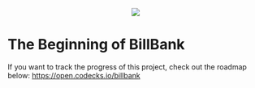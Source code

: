 <p align="center">
    <a href="https://wakatime.com/@92eac300-9535-4747-a2e0-0cfb5d345c51/projects/ldwuvnvwhm"><img src="https://wakatime.com/badge/user/92eac300-9535-4747-a2e0-0cfb5d345c51/project/e80c5233-4705-404b-945d-440060e48d62.svg"></a>
</p>

# The Beginning of BillBank

If you want to track the progress of this project, check out the roadmap below:
https://open.codecks.io/billbank
